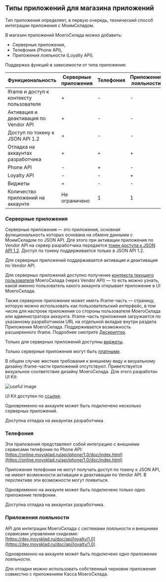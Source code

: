 ## Типы приложений для магазина приложений

Тип приложения определяет, в первую очередь, технический способ интеграции приложения с МоимСкладом.

В магазин приложений МоегоСклада можно добавить:

+ Серверные приложения,
+ Телефония (Phone API),
+ Приложения лояльности (Loyalty API).

Поддержка функций в зависимости от типа приложения:     

| Функциональность                         | Серверные приложения | Телефония | Приложения лояльности |
|------------------------------------------|----------------------|-----------|-----------------------|
| Iframe и доступ к контексту пользователя | +                    | -         | -                     |
| Активация и деактивация по Vendor API    | +                    | -         | -                     |
| Доступ по токену к JSON API 1.2          | +                    | -         | -                     |
| Отладка на аккаунтах разработчика        | +                    | +         | +                     |
| Phone API                                | -                    | +         | -                     |
| Loyalty API                              | -                    | -         | +                     |
| Виджеты                                  | +                    | -         | -                     |
| Количество приложений на аккаунте        | Не ограничено        | 1         | 1                     |

### Серверные приложения

Серверные приложения — это приложения, основная функциональность которых основана на обмене данными с МоимСкладом по JSON API.
 Для этого при активации приложения по Vendor API на сервер разработчика передается [токен доступа к JSON API 1.2](#dostup-po-tokenu-k-json-api). Доступ по токену поддерживается только в JSON API 1.2.
 
Для серверных приложений поддерживается активация и деактивация по Vendor API.

Для серверных приложений доступно получение [контекста текущего пользователя](#poluchenie-kontexta-pol-zowatelq-dlq-prilozhenij-s-iframe-chast-u-kastomnymi-modal-nymi-oknami-i-widzhetami) МоегоСклада (через Vendor API) — 
 то есть можно узнать, какой именно пользователь какого аккаунта открывает приложение в UI МоегоСклада.   

Также серверное приложение может иметь iframe-часть — страницу, которую можно использовать как пользовательский интерфейс, 
в том числе для настроек приложения со стороны пользователя МоегоСклада или администратора аккаунта. 
Iframe-часть приложения загружается по указанному разработчиком URL на отдельной вкладке внутри раздела Приложения МоегоСклада. Поддерживается возможность расширенного iframe. Подробнее смотрите [Дескриптор](#blok-iframe). 

Только для серверных приложений доступны [виджеты](#vidzhety).

Только серверные приложения могут быть [платными](#uslowiq-oplaty-prilozhenij).   
 
В общем случае жесткие требования к внешнему виду и визуальному дизайну iframe-части приложений отсутствуют. Приветствуется визуальное соответствие дизайну МоегоСклада. Для этого разработан UI Kit:

 ![useful image](ui-kit.png)

UI Kit доступен по [ссылке](https://github.com/moysklad/html-marketplace-1.0-uikit).
 
Одновременно на аккаунте может быть подключено несколько серверных приложений.

Доступна отладка на аккаунтах разработчика.

### Телефония

Эти приложения представляют собой интеграцию с внешними сервисами телефонии по Phone API: 
[https://online.moysklad.ru/api/phone/1.0/doc/index.html](https://online.moysklad.ru/api/phone/1.0/doc/index.html)

Приложения телефонии не могут получать доступ по токену к JSON API, не имеют возможности активации и деактивации по Vendor API. В перспективе эти возможности могут появиться.

Одновременно на аккаунте может быть подключено только одно приложение телефонии.

Доступна отладка на аккаунтах разработчика.

### Приложения лояльности

API для интеграции МоегоСклада с системами лояльности и внешними сервисами управления скидками: 
[https://dev.moysklad.ru/doc/api/loyalty/1.0](https://dev.moysklad.ru/doc/api/loyalty/1.0)
 
Одновременно на аккаунте может быть подключено одно приложение лояльности.
 
Для отладки можно использовать собственный черновик приложения совместно с приложением Касса МоегоСклада.

